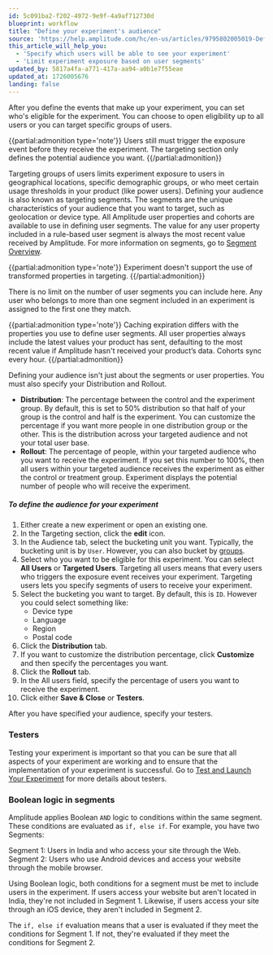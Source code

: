 ```yaml
---
id: 5c091ba2-f202-4972-9e9f-4a9af712730d
blueprint: workflow
title: "Define your experiment's audience"
source: 'https://help.amplitude.com/hc/en-us/articles/9795802005019-Define-your-experiment-s-audience'
this_article_will_help_you:
  - 'Specify which users will be able to see your experiment'
  - 'Limit experiment exposure based on user segments'
updated_by: 5817a4fa-a771-417a-aa94-a0b1e7f55eae
updated_at: 1726005676
landing: false
---
```

After you define the events that make up your experiment, you can set who's eligible for the experiment. You can choose to open eligibility up to all users or you can target specific groups of users.

{{partial:admonition type='note'}}
Users still must trigger the exposure event before they receive the experiment. The targeting section only defines the potential audience you want. 
{{/partial:admonition}}

Targeting groups of users limits experiment exposure to users in geographical locations, specific demographic groups, or who meet certain usage thresholds in your product (like power users). Defining your audience is also known as targeting segments. The segments are the unique characteristics of your audience that you want to target, such as geolocation or device type. All Amplitude user properties and cohorts are available to use in defining user segments. The value for any user property included in a rule-based user segment is always the most recent value received by Amplitude. For more information on segments, go to [Segment Overview](/docs/data/destination-catalog/segment).

{{partial:admonition type='note'}}
Experiment doesn't support the use of transformed properties in targeting.
{{/partial:admonition}}

There is no limit on the number of user segments you can include here. Any user who belongs to more than one segment included in an experiment is assigned to the first one they match. 

{{partial:admonition type='note'}}
Caching expiration differs with the properties you use to define user segments. All user properties always include the latest values your product has sent, defaulting to the most recent value if Amplitude hasn't received your product’s data. Cohorts sync every hour.
{{/partial:admonition}}

Defining your audience isn't just about the segments or user properties. You must also specify your Distribution and Rollout. 

* **Distribution**: The percentage between the control and the experiment group. By default, this is set to 50% distribution so that half of your group is the control and half is the experiment. You can customize the percentage if you want more people in one distribution group or the other. This is the distribution across your targeted audience and not your total user base. 
* **Rollout**: The percentage of people, within your targeted audience who you want to receive the experiment. If you set this number to 100%, then all users within your targeted audience receives the experiment as either the control or treatment group. Experiment displays the potential number of people who will receive the experiment.

##### To define the audience for your experiment

1. Either create a new experiment or open an existing one. 
2. In the Targeting section, click the **edit** icon.
3. In the Audience tab, select the bucketing unit you want.
   Typically, the bucketing unit is by `User`. However, you can also bucket by [groups](/docs/analytics/charts/funnel-analysis/funnel-analysis-how-amplitude-computes#applying-group-by-filters).
4. Select who you want to be eligible for this experiment. 
   You can select **All Users** or **Targeted Users**. Targeting all users means that every users who triggers the exposure event receives your experiment. Targeting users lets you specify segments of users to receive your experiment.
5. Select the bucketing you want to target. 
   By default, this is `ID`. However you could select something like:
   * Device type
   * Language
   * Region
   * Postal code
6. Click the **Distribution** tab.
7. If you want to customize the distribution percentage, click **Customize** and then specify the percentages you want. 
8. Click the **Rollout** tab.
9. In the All users field, specify the percentage of users you want to receive the experiment. 
10. Click either **Save & Close** or **Testers**. 

After you have specified your audience, specify your testers.

### Testers

Testing your experiment is important so that you can be sure that all aspects of your experiment are working and to ensure that the implementation of your experiment is successful. Go to [Test and Launch Your Experiment](/docs/feature-experiment/workflow/experiment-test) for more details about testers. 

### Boolean logic in segments
Amplitude applies Boolean `AND` logic to conditions within the same segment. These conditions are evaluated as `if, else if`. For example, you have two Segments:

Segment 1: Users in India and who access your site through the Web.
Segment 2: Users who use Android devices and access your website through the mobile browser.

Using Boolean logic, both conditions for a segment must be met to include users in the experiment. If users access your website but aren't located in India, they're not included in Segment 1. Likewise, if users access your site through an iOS device, they aren't included in Segment 2. 

The `if, else if` evaluation means that a user is evaluated if they meet the conditions for Segment 1. If not, they're evaluated if they meet the conditions for Segment 2. 